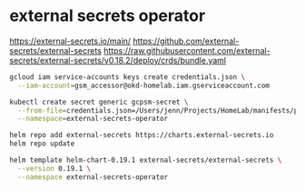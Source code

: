 # external secrets operator

<https://external-secrets.io/main/>
<https://github.com/external-secrets/external-secrets>
<https://raw.githubusercontent.com/external-secrets/external-secrets/v0.18.2/deploy/crds/bundle.yaml>

```bash
gcloud iam service-accounts keys create credentials.json \
  --iam-account=gsm_accessor@okd-homelab.iam.gserviceaccount.com

kubectl create secret generic gcpsm-secret \
  --from-file=credentials.json=/Users/jenn/Projects/HomeLab/manifests/platform/external-secrets-operator/overlays/okd/credentials.json \
  --namespace=external-secrets-operator

helm repo add external-secrets https://charts.external-secrets.io
helm repo update

helm template helm-chart-0.19.1 external-secrets/external-secrets \
  --version 0.19.1 \
  --namespace external-secrets-operator
```
